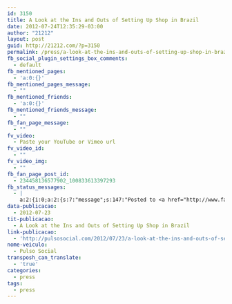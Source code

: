 ```yaml
---
id: 3150
title: A Look at the Ins and Outs of Setting Up Shop in Brazil
date: 2012-07-24T12:35:29-03:00
author: "21212"
layout: post
guid: http://21212.com/?p=3150
permalink: /press/a-look-at-the-ins-and-outs-of-setting-up-shop-in-brazil/
fb_social_plugin_settings_box_comments:
  - default
fb_mentioned_pages:
  - 'a:0:{}'
fb_mentioned_pages_message:
  - ""
fb_mentioned_friends:
  - 'a:0:{}'
fb_mentioned_friends_message:
  - ""
fb_fan_page_message:
  - ""
fv_video:
  - Paste your YouTube or Vimeo url
fv_video_id:
  - ""
fv_video_img:
  - ""
fb_fan_page_post_id:
  - 234458136577902_100833613397293
fb_status_messages:
  - |
    a:2:{i:0;a:2:{s:7:"message";s:147:"Posted to <a href="http://www.facebook.com/234458136577902/posts/100833613397293" target="_blank">21212 Digital Accelerator's Facebook Timeline</a>";s:5:"error";s:0:"";}i:1;a:2:{s:7:"message";s:415:"Failed posting to your Facebook Timeline. Error: {"message":"Object at URL 'http://21212.com/press/a-look-at-the-ins-and-outs-of-setting-up-shop-in-brazil/' of type 'article' is invalid because it specifies multiple 'og:url' values: http://21212.com/press/a-look-at-the-ins-and-outs-of-setting-up-shop-in-brazil/, http://21212.com/press/a-look-at-the-ins-and-outs-of-setting-up-shop-in-brazil/.","type":"Exception"}";s:5:"error";s:1:"1";}}
data-publicacao:
  - 2012-07-23
tit-publicacao:
  - A Look at the Ins and Outs of Setting Up Shop in Brazil
link-publicacao:
  - 'http://pulsosocial.com/2012/07/23/a-look-at-the-ins-and-outs-of-setting-up-shop-in-brazil/?utm_source=rss&utm_medium=rss&utm_campaign=a-look-at-the-ins-and-outs-of-setting-up-shop-in-brazil&utm_source=@pulsosocial'
nome-veiculo:
  - Pulso Social
transposh_can_translate:
  - 'true'
categories:
  - press
tags:
  - press
---
```

